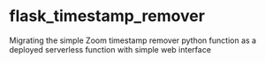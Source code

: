 # flask_timestamp_remover
Migrating the simple Zoom timestamp remover python function as a deployed serverless function with simple web interface
